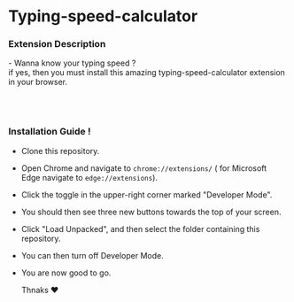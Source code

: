 # Typing-speed-calculator


<h3>Extension Description</h3>
- Wanna know your typing speed ?
<br>
if yes, then you must install this amazing typing-speed-calculator extension in your browser.


  <br><br>
<h3>Installation Guide !</h3>

- Clone this repository.
- Open Chrome and navigate to `chrome://extensions/` ( for Microsoft Edge navigate to `edge://extensions`).
- Click the toggle in the upper-right corner marked "Developer Mode".
- You should then see three new buttons towards the top of your screen.
- Click "Load Unpacked", and then select the folder containing this repository.
- You can then turn off Developer Mode.
- You are now good to go.

  Thnaks ❤️


